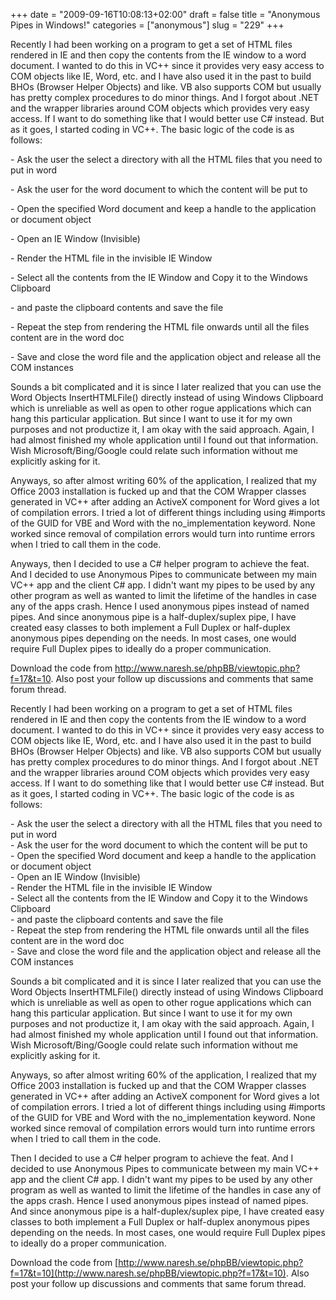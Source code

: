 +++
date = "2009-09-16T10:08:13+02:00"
draft = false
title = "Anonymous Pipes in Windows!"
categories = ["anonymous"]
slug = "229"
+++

Recently I had been working on a program to get a set of HTML files rendered in IE and then copy the contents from the IE window to a word document. I wanted to do this in VC++ since it provides very easy access to COM objects like IE, Word, etc. and I have also used it in the past to build BHOs (Browser Helper Objects) and like. VB also supports COM but usually has pretty complex procedures to do minor things. And I forgot about .NET and the wrapper libraries around COM objects which provides very easy access. If I want to do something like that I would better use C# instead. But as it goes, I started coding in VC++. The basic logic of the code is as follows:

\- Ask the user the select a directory with all the HTML files that you need to put in word

\- Ask the user for the word document to which the content will be put to

\- Open the specified Word document and keep a handle to the application or document object

\- Open an IE Window (Invisible)

\- Render the HTML file in the invisible IE Window

\- Select all the contents from the IE Window and Copy it to the Windows Clipboard

\- and paste the clipboard contents and save the file

\- Repeat the step from rendering the HTML file onwards until all the files content are in the word doc

\- Save and close the word file and the application object and release all the COM instances

Sounds a bit complicated and it is since I later realized that you can use the Word Objects InsertHTMLFile() directly instead of using Windows Clipboard which is unreliable as well as open to other rogue applications which can hang this particular application. But since I want to use it for my own purposes and not productize it, I am okay with the said approach. Again, I had almost finished my whole application until I found out that information. Wish Microsoft/Bing/Google could relate such information without me explicitly asking for it.

Anyways, so after almost writing 60% of the application, I realized that my Office 2003 installation is fucked up and that the COM Wrapper classes generated in VC++ after adding an ActiveX component for Word gives a lot of compilation errors. I tried a lot of different things including using #imports of the GUID for VBE and Word with the no\_implementation keyword. None worked since removal of compilation errors would turn into runtime errors when I tried to call them in the code.

Anyways, then I decided to use a C# helper program to achieve the feat. And I decided to use Anonymous Pipes to communicate between my main VC++ app and the client C# app. I didn't want my pipes to be used by any other program as well as wanted to limit the lifetime of the handles in case any of the apps crash. Hence I used anonymous pipes instead of named pipes. And since anonymous pipe is a half-duplex/suplex pipe, I have created easy classes to both implement a Full Duplex or half-duplex anonymous pipes depending on the needs. In most cases, one would require Full Duplex pipes to ideally do a proper communication.

Download the code from http://www.naresh.se/phpBB/viewtopic.php?f=17&t=10. Also post your follow up discussions and comments that same forum thread.

Recently I had been working on a program to get a set of HTML files rendered in IE and then copy the contents from the IE window to a word document. I wanted to do this in VC++ since it provides very easy access to COM objects like IE, Word, etc. and I have also used it in the past to build BHOs (Browser Helper Objects) and like. VB also supports COM but usually has pretty complex procedures to do minor things. And I forgot about .NET and the wrapper libraries around COM objects which provides very easy access. If I want to do something like that I would better use C# instead. But as it goes, I started coding in VC++. The basic logic of the code is as follows:

\- Ask the user the select a directory with all the HTML files that you need to put in word  
\- Ask the user for the word document to which the content will be put to  
\- Open the specified Word document and keep a handle to the application or document object  
\- Open an IE Window (Invisible)  
\- Render the HTML file in the invisible IE Window  
\- Select all the contents from the IE Window and Copy it to the Windows Clipboard  
\- and paste the clipboard contents and save the file  
\- Repeat the step from rendering the HTML file onwards until all the files content are in the word doc  
\- Save and close the word file and the application object and release all the COM instances

Sounds a bit complicated and it is since I later realized that you can use the Word Objects InsertHTMLFile() directly instead of using Windows Clipboard which is unreliable as well as open to other rogue applications which can hang this particular application. But since I want to use it for my own purposes and not productize it, I am okay with the said approach. Again, I had almost finished my whole application until I found out that information. Wish Microsoft/Bing/Google could relate such information without me explicitly asking for it.

Anyways, so after almost writing 60% of the application, I realized that my Office 2003 installation is fucked up and that the COM Wrapper classes generated in VC++ after adding an ActiveX component for Word gives a lot of compilation errors. I tried a lot of different things including using #imports of the GUID for VBE and Word with the no\_implementation keyword. None worked since removal of compilation errors would turn into runtime errors when I tried to call them in the code.

Then I decided to use a C# helper program to achieve the feat. And I decided to use Anonymous Pipes to communicate between my main VC++ app and the client C# app. I didn't want my pipes to be used by any other program as well as wanted to limit the lifetime of the handles in case any of the apps crash. Hence I used anonymous pipes instead of named pipes. And since anonymous pipe is a half-duplex/suplex pipe, I have created easy classes to both implement a Full Duplex or half-duplex anonymous pipes depending on the needs. In most cases, one would require Full Duplex pipes to ideally do a proper communication.

Download the code from [http://www.naresh.se/phpBB/viewtopic.php?f=17&t=10](http://www.naresh.se/phpBB/viewtopic.php?f=17&t=10). Also post your follow up discussions and comments that same forum thread.
